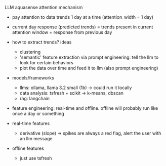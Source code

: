 LLM aquasense attention mechanism

- pay attention to data trends 1 day at a time (attention_width = 1 day)
- current day response (predicted trends) = trends present in current attention window + response from previous day

- how to extract trends? ideas
    - clustering 
    - 'semantic' feature extraction via prompt engineering: tell the llm to look for certain behaviors
    - plot the data over time and feed it to llm (also prompt engineering)

- models/frameworks
    - llms: ollama, llama 3.2 small (1b) -> could run it locally
    - data analysis: tsfresh + scikit -> k-means, dbscan
    - rag: langchain

- feature engineering: real-time and offline. offline will probably run like once a day or something
- real-time features
    - derivative (slope) -> spikes are always a red flag, alert the user with an llm message

- offline features
    - just use tsfresh